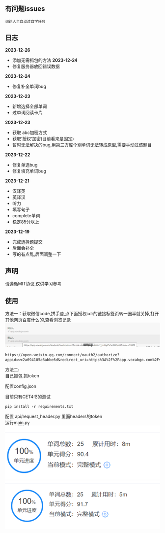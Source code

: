 ## 有问题issues
`词达人全自动过自学任务`
## 日志
**2023-12-26**
+ 添加无需抓包的方法
**2023-12-24**
+ 修复服务器放回错误数据

**2023-12-24**
+ 修复补全单词bug

**2023-12-23**
+ 新增选择全部单词
+ 过单词阅读卡片

**2023-12-23**
+ 获取 abc加密方式
+ 获取'授权‘加密(目前看来是固定)  
+ 暂时无法解决的bug,用第三方库个别单词无法转成原型,需要手动过该题目

**2023-12-22**
+ 修复单选bug  
+ 修复填充单词bug

**2023-12-21**

+ 汉译英
+ 英译汉
+ 听力
+ 填写句子
+ complete单词
+ 稳定85分以上

**2023-12-19**

+ 完成选择题提交
+ 后面会补全
+ 写的有点乱,后面调整一下

## 声明

请遵循MIT协议,仅供学习参考

## 使用
方法一：获取微信code,拼手速,点下面授权cdr的链接标签页转一圈半就关掉,打开其他网页百度什么的,查看浏览记录
![img.png](img/img.png)
```angular2html
https://open.weixin.qq.com/connect/oauth2/authorize?appid=wx2a694105a6abbe6d&redirect_uri=https%3A%2F%2Fapp.vocabgo.com%2Fstudent%2F%3Fauthorize%3D2&response_type=code&scope=snsapi_userinfo&state=STATE
```
方法二:  
自己抓包,抓token 

配置config.json

目前只有CET4书的测试
```angular2html
pip install -r requirements.txt
```
配置 api/request_header.py 里面headers的token  
运行main.py   
![result](./img/result.png)
![result](./img/result2.png)